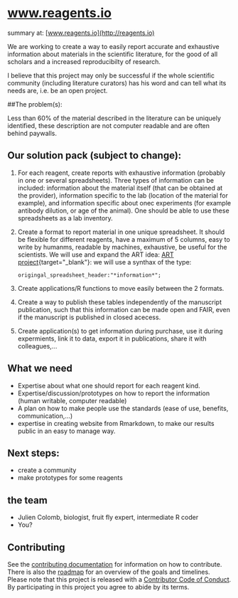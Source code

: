 # www.reagents.io
summary at:
[www.reagents.io](http://reagents.io)

 We are working to create a way to easily report accurate and exhaustive information about materials in the scientific literature, for the good of all scholars and a increased reproducibilty of research.

I believe that this project may only be successful if the whole scientific community (including literature curators) has his word and can tell what its needs are, i.e. be an open project.

##The problem(s):

Less than 60% of the material described in the literature can be uniquely identified, these description are not computer readable and are often behind paywalls.

## Our solution pack (subject to change): 

1. For each reagent, create reports with exhaustive information (probably in one or several spreadsheets). Three types of information can be included: information about the material itself (that can be obtained at the provider), information specific to the lab (location of the material for example), and information specific about onec experiments (for example antibody dilution, or age of the animal). One should be able to use these spreadsheets as a lab inventory.

2. Create a format to report material in one unique spreadsheet. It should be flexible for different reagents, have a maximum of 5 columns, easy to write by humanms, readable by machines, exhaustive, be useful for the scientists. We will use and expand the ART idea: [ART project](https://wiki.flybase.org/wiki/FlyBase:Author_Reagent_Table_(ART)){target="_blank"}: we will use a synthax of the type:

    ` origingal_spreadsheet_header:"*information*"; `

3. Create applications/R functions to move easily between the 2 formats.

3. Create a way to publish these tables independently of the manuscript publication, such that this information can be made open and FAIR, even if the manuscript is published in closed acecess.   

4. Create application(s) to get information during purchase, use it during expermients, link it to data, export it in publications, share it with colleagues,...



## What we need

- Expertise about what one should report for each reagent kind.
- Expertise/discussion/prototypes on how to report the information (human writable, computer readable)
- A plan on how to make people use the standards (ease of use, benefits, communication,...)
- expertise in creating website from Rmarkdown, to make our results public in an easy to manage way.

## Next steps:

- create a community
- make prototypes for some reagents

## the team

- Julien Colomb, biologist, fruit fly expert, intermediate R coder
- You?

## Contributing

See the [contributing documentation](CONTRIBUTING.md) for information on how to
contribute. There is also the [roadmap](roadmap.md) for an overview of the goals 
and timelines. Please note that this project is released with a 
[Contributor Code of Conduct](CONDUCT.md). By participating in this project you
agree to abide by its terms.


